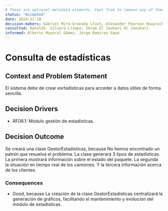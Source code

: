 ```yaml
---
# These are optional metadata elements. Feel free to remove any of them.
status: "Accepted"
date: 2024-11-10
decision-makers: Gabriel Miró-Granada Lluch, Alexander Pearson Huaycochea
consulted: RonaldS. Silvera Llimpe, Ikram El Jauhari Al Jaouhari
informed: Alberto Mayoral Gómez, Jorge Ramirez Gayo
---
```


# Consulta de estadísticas

## Context and Problem Statement

El sistema debe de crear esrtadísticas para acceder a datos útiles de forma sencilla.

<!-- This is an optional element. Feel free to remove. -->
## Decision Drivers

* RF08.1: Módulo gestión de estadísticas.

## Decision Outcome

Se creará una clase GestorEstadisticas, because No hemos encontrado un patrón que resuelva el problema. La clase generará 3 tipos de estadísticas. La primera mostrará información sobre el estado del paquete. La segunda la situación en tiempo real de los camiones. Y la tercera información acerca de los clientes.

### Consequences

* Good, because La creación de la clase GestorEstadisticas centralizará la generación de gráficos, facilitando el mantenimiento y evolución del módulo de estadísticas.